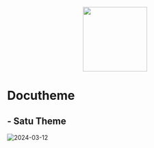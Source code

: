 <p align="center">
<img src="https://i.ibb.co/g3Xvs0X/docutheme.png" widht=150 height=150>
</p>

# Docutheme

## - Satu Theme

<img src="https://i.ibb.co/m4gpBhp/2024-03-12.png" alt="2024-03-12" border="0">
